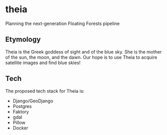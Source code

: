 # theia
Planning the next-generation Floating Forests pipeline

## Etymology

Theia is the Greek goddess of sight and of the blue sky. She is the mother of the sun, the moon, and the dawn. Our hope is to use Theia to acquire satellite images and find blue skies!

## Tech

The proposed tech stack for Theia is:

* Django/GeoDjango
* Postgres
* Faktory
* gdal
* Pillow
* Docker
